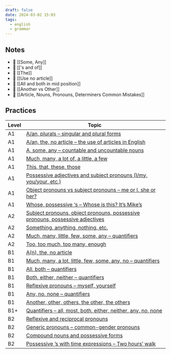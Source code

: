```yaml
---
draft: false
date: 2024-03-02 15:03
tags:
  - english
  - grammar
---
```


## Notes
- 📝 [[Some, Any]]
- 📝 [['s and of]]
- 📝 [[The]]
- 📝 [[Use no article]]
- 📝 [[All and both in mid position]]
- 📝 [[Another vs Other]]
- 🤔 [[Article, Nouns, Pronouns, Determiners Common Mistakes]]

## Practices

| Level | Topic                                                                                                                                                                                                   |
| ----- | ------------------------------------------------------------------------------------------------------------------------------------------------------------------------------------------------------- |
| A1    | [A/an, plurals – singular and plural forms](https://test-english.com/grammar-points/a1/a-an-plurals/)                                                                                                   |
| A1    | [A/an, the, no article – the use of articles in English](https://test-english.com/grammar-points/a1/a-an-the-no-article/)                                                                               |
| A1    | [A, some, any – countable and uncountable nouns](https://test-english.com/grammar-points/a1/a-some-any-countable-uncountable/)                                                                          |
| A1    | [Much, many, a lot of, a little, a few](https://test-english.com/grammar-points/a1/much-many-lot-little-few/)                                                                                           |
| A1    | [This, that, these, those](https://test-english.com/grammar-points/a1/this-that-these-those/)                                                                                                           |
| A1    | [Possessive adjectives and subject pronouns (I/my, you/your, etc.)](https://test-english.com/grammar-points/a1/possessive-adjectives/)                                                                  |
| A1    | [Object pronouns vs subject pronouns – me or I, she or her?](https://test-english.com/grammar-points/a1/object-pronouns/)                                                                               |
| A1    | [Whose, possessive ‘s – Whose is this? It’s Mike’s](https://test-english.com/grammar-points/a1/whose-possessive-s/)                                                                                     |
| A2    | [Subject pronouns, object pronouns, possessive pronouns, possessive adjectives](https://test-english.com/grammar-points/a2/subject-pronouns-object-pronouns-possessive-pronouns-possessive-adjectives/) |
| A2    | [Something, anything, nothing, etc.](https://test-english.com/grammar-points/a2/something-anything-nothing-etc/)                                                                                        |
| A2    | [Much, many, little, few, some, any – quantifiers](https://test-english.com/grammar-points/a2/much-many-little-few-some-any/)                                                                           |
| A2    | [Too, too much, too many, enough](https://test-english.com/grammar-points/a2/too-too-much-too-many-enough/)                                                                                             |
| B1    | [A(n), the, no article](https://test-english.com/grammar-points/b1/an-the-no-article/)                                                                                                                  |
| B1    | [Much, many, a lot, little, few, some, any, no – quantifiers](https://test-english.com/grammar-points/b1/much-many-lot-little-no/)                                                                      |
| B1    | [All, both – quantifiers](https://test-english.com/grammar-points/b1/all-both/)                                                                                                                         |
| B1    | [Both, either, neither – quantifiers](https://test-english.com/grammar-points/b1/both-either-neither/)                                                                                                  |
| B1    | [Reflexive pronouns – myself, yourself](https://test-english.com/grammar-points/b1/reflexive-pronouns-myself-yourself/)                                                                                 |
| B1    | [Any, no, none – quantifiers](https://test-english.com/grammar-points/b1/any-no-none/)                                                                                                                  |
| B1    | [Another, other, others, the other, the others](https://test-english.com/grammar-points/b1/another-other-others-the-other-the-others/)                                                                  |
| B1+   | [Quantifiers – all, most, both, either, neither, any, no, none](https://test-english.com/grammar-points/b1-b2/quantifiers/)                                                                             |
| B2    | [Reflexive and reciprocal pronouns](https://test-english.com/grammar-points/b2/reflexive-reciprocal-pronouns/)                                                                                          |
| B2    | [Generic pronouns – common-gender pronouns](https://test-english.com/grammar-points/b2/generic-pronouns/)                                                                                               |
| B2    | [Compound nouns and possessive forms](https://test-english.com/grammar-points/b2/compound-nouns-possessive-forms/)                                                                                      |
| B2    | [Possessive ’s with time expressions – Two hours’ walk](https://test-english.com/grammar-points/b2/possessive-s-with-time-expressions-two-hours-walk/)                                                  |
